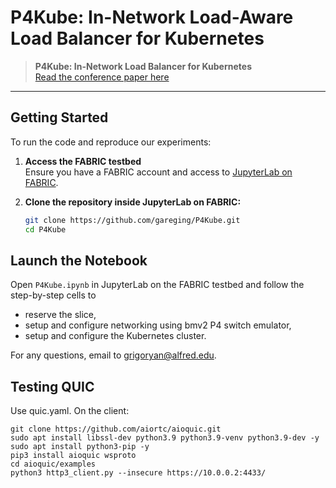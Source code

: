 # P4Kube: In-Network Load-Aware Load Balancer for Kubernetes

> **P4Kube: In-Network Load Balancer for Kubernetes**  
> [Read the conference paper here](https://scholar.google.com/citations?view_op=view_citation&hl=en&user=D8zUvAMAAAAJ&sortby=pubdate&citation_for_view=D8zUvAMAAAAJ:3fE2CSJIrl8C)

---

## Getting Started

To run the code and reproduce our experiments:

1. **Access the FABRIC testbed**  
   Ensure you have a FABRIC account and access to [JupyterLab on FABRIC](https://learn.fabric-testbed.net/).

2. **Clone the repository inside JupyterLab on FABRIC:**
   ```bash
   git clone https://github.com/gareging/P4Kube.git
   cd P4Kube

## Launch the Notebook

Open `P4Kube.ipynb` in JupyterLab on the FABRIC testbed and follow the step-by-step cells to 
- reserve the slice,
- setup and configure networking using bmv2 P4 switch emulator,
- setup and configure the Kubernetes cluster.

For any questions, email to grigoryan@alfred.edu.

## Testing QUIC

Use quic.yaml. On the client:

   ```
   git clone https://github.com/aiortc/aioquic.git
   sudo apt install libssl-dev python3.9 python3.9-venv python3.9-dev -y
   sudo apt install python3-pip -y
   pip3 install aioquic wsproto
   cd aioquic/examples
   python3 http3_client.py --insecure https://10.0.0.2:4433/
   ```

